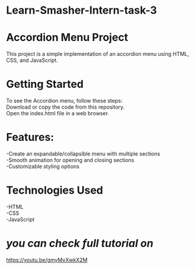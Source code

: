 # Learn-Smasher-Intern-task-3
# Accordion Menu Project
This project is a simple implementation of an accordion menu using HTML, CSS, and JavaScript.

# Getting Started
To see the Accordion menu, follow these steps:<br>
Download or copy the code from this repository.  <br>
Open the index.html file in a web browser.

# Features:
-Create an expandable/collapsible menu with multiple sections <br>
-Smooth animation for opening and closing sections<br>
-Customizable styling options


# Technologies Used
-HTML <br>
-CSS<br>
-JavaScript

# *you can check full tutorial on* 
https://youtu.be/gmyMvXwkX2M

